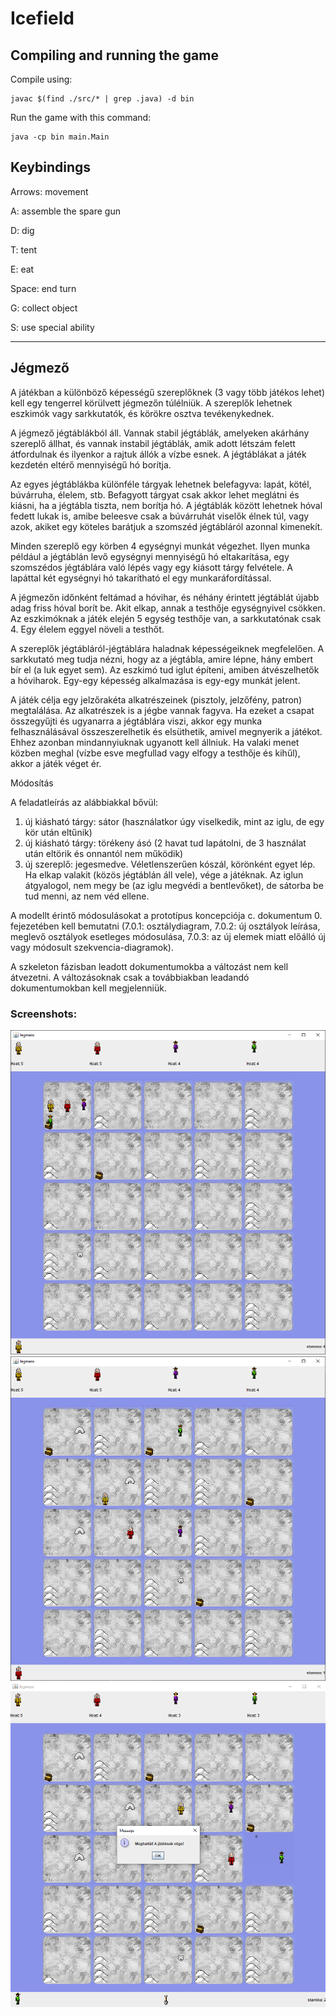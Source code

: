 # Icefield
## Compiling and running the game
Compile using:
```
javac $(find ./src/* | grep .java) -d bin
```
Run the game with this command:
```
java -cp bin main.Main
```

## Keybindings
Arrows: movement

A: assemble the spare gun

D: dig

T: tent

E: eat

Space: end turn

G: collect object

S: use special ability
- - - -

## Jégmező

A játékban a különböző képességű szereplőknek (3 vagy több játékos lehet) kell egy tengerrel körülvett jégmezőn túlélniük. A szereplők lehetnek eszkimók vagy sarkkutatók, és körökre osztva tevékenykednek.

A jégmező jégtáblákból áll. Vannak stabil jégtáblák, amelyeken akárhány szereplő állhat, és vannak instabil jégtáblák, amik adott létszám felett átfordulnak és ilyenkor a rajtuk állók a vízbe esnek. A jégtáblákat a játék kezdetén eltérő mennyiségű hó borítja.

Az egyes jégtáblákba különféle tárgyak lehetnek belefagyva: lapát, kötél, búvárruha, élelem, stb. Befagyott tárgyat csak akkor lehet meglátni és kiásni, ha a jégtábla tiszta, nem borítja hó. A jégtáblák között lehetnek hóval fedett lukak is, amibe beleesve csak a búvárruhát viselők élnek túl, vagy azok, akiket egy köteles barátjuk a szomszéd jégtábláról azonnal kimenekít.

Minden szereplő egy körben 4 egységnyi munkát végezhet. Ilyen munka például a jégtáblán levő egységnyi mennyiségű hó eltakarítása, egy szomszédos jégtáblára való lépés vagy egy kiásott tárgy felvétele. A lapáttal két egységnyi hó takarítható el egy munkaráfordítással.

A jégmezőn időnként feltámad a hóvihar, és néhány érintett jégtáblát újabb adag friss hóval borít be. Akit elkap, annak a testhője egységnyivel csökken. Az eszkimóknak a játék elején 5 egység testhője van, a sarkkutatónak csak 4. Egy élelem eggyel növeli a testhőt.

A szereplők jégtábláról-jégtáblára haladnak képességeiknek megfelelően. A sarkkutató meg tudja nézni, hogy az a jégtábla, amire lépne, hány embert bír el (a luk egyet sem). Az eszkimó tud iglut építeni, amiben átvészelhetők a hóviharok. Egy-egy képesség alkalmazása is egy-egy munkát jelent.

A játék célja egy jelzőrakéta alkatrészeinek (pisztoly, jelzőfény, patron) megtalálása. Az alkatrészek is a jégbe vannak fagyva. Ha ezeket a csapat összegyűjti és ugyanarra a jégtáblára viszi, akkor egy munka felhasználásával összeszerelhetik és elsüthetik, amivel megnyerik a játékot. Ehhez azonban mindannyiuknak ugyanott kell állniuk. Ha valaki menet közben meghal (vízbe esve megfullad vagy elfogy a testhője és kihűl), akkor a játék véget ér.


Módosítás

A feladatleírás az alábbiakkal bővül: 
1) új kiásható tárgy: sátor (használatkor úgy viselkedik, mint az iglu, de egy kör után eltűnik)
2) új kiásható tárgy: törékeny ásó (2 havat tud lapátolni, de 3 használat után eltörik és onnantól nem működik)
3) új szereplő: jegesmedve. Véletlenszerűen kószál, körönként egyet lép. Ha elkap valakit (közös jégtáblán áll vele), vége a játéknak. Az iglun átgyalogol, nem megy be (az iglu megvédi a bentlevőket), de sátorba be tud menni, az nem véd ellene.

A modellt érintő módosulásokat a prototípus koncepciója c. dokumentum 0. fejezetében kell bemutatni (7.0.1: osztálydiagram, 7.0.2: új osztályok leírása, meglevő osztályok esetleges módosulása, 7.0.3: az új elemek miatt előálló új vagy módosult szekvencia-diagramok).

A szkeleton fázisban leadott dokumentumokba a változást nem kell átvezetni. A változásoknak csak a továbbiakban leadandó dokumentumokban kell megjelenniük.

### Screenshots:
![](assets/screenshot1.png)
![](assets/screenshot2.png)
![](assets/screenshot3.png)
